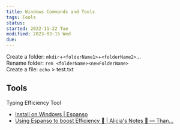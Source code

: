 ```yaml
---
title: Windows Commands and Tools
tags: Tools
status: 
started: 2022-11-22 Tue
modified: 2023-03-15 Wed
due: 
---
```

Create a folder: `mkdir`+`<folderName1>`+`<folderName2>`...  
Rename folder: `ren <folderName><newFolderName>`  
Create a file: `echo` > test.txt 
## Tools
Typing Efficiency Tool
- [Install on Windows | Espanso](https://espanso.org/docs/install/win/)
- [Using Espanso to boost Efficiency 🚤 | Alicia's Notes 🚀 — Than...](https://notes.aliciasykes.com/25213/using-espanso-to-boost-efficiency)